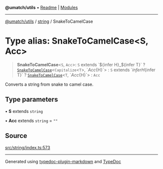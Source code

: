 **@umatch/utils** • [Readme](../../index.md) \| [Modules](../../modules.md)

***

[@umatch/utils](../../modules.md) / [string](../index.md) / SnakeToCamelCase

# Type alias: SnakeToCamelCase\<S, Acc\>

> **SnakeToCamelCase**\<`S`, `Acc`\>: `S` extends \`${infer H}_${infer T}\` ? [`SnakeToCamelCase`](SnakeToCamelCase.md)\<`Capitalize`\<`T`\>, \`${Acc}${H}\`\> : `S` extends \`${infer H}${infer T}\` ? [`SnakeToCamelCase`](SnakeToCamelCase.md)\<`T`, \`${Acc}${H}\`\> : `Acc`

Converts a string from snake to camel case.

## Type parameters

• **S** extends `string`

• **Acc** extends `string` = `""`

## Source

[src/string/index.ts:573](https://github.com/umatch-oficial/utils/blob/c1935bc/src/string/index.ts#L573)

***

Generated using [typedoc-plugin-markdown](https://www.npmjs.com/package/typedoc-plugin-markdown) and [TypeDoc](https://typedoc.org/)
